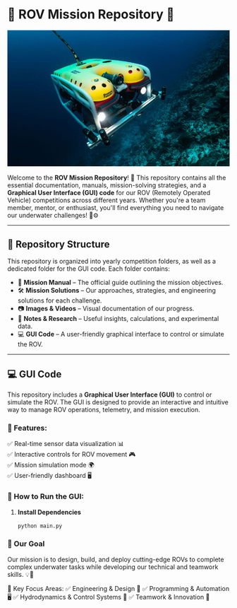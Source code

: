 # 🤖 ROV Mission Repository 🌊  

![ROV Mission](https://github.com/AmiraSayedMohamed/ROV_Competition_Missions/blob/master/ROV_Competition_2025/Pictures%20And%20Videos/rov_pic.jpg)  

Welcome to the **ROV Mission Repository**! 🚀 This repository contains all the essential documentation, manuals, mission-solving strategies, and a **Graphical User Interface (GUI) code** for our ROV (Remotely Operated Vehicle) competitions across different years. Whether you're a team member, mentor, or enthusiast, you'll find everything you need to navigate our underwater challenges! 🌊⚙️  

---

## 📂 Repository Structure  

This repository is organized into yearly competition folders, as well as a dedicated folder for the GUI code. Each folder contains:  

- 📜 **Mission Manual** – The official guide outlining the mission objectives.  
- 🛠️ **Mission Solutions** – Our approaches, strategies, and engineering solutions for each challenge.  
- 📷 **Images & Videos** – Visual documentation of our progress.  
- 📝 **Notes & Research** – Useful insights, calculations, and experimental data.  
- 💻 **GUI Code** – A user-friendly graphical interface to control or simulate the ROV.  


---

## 💻 GUI Code  

This repository includes a **Graphical User Interface (GUI)** to control or simulate the ROV. The GUI is designed to provide an interactive and intuitive way to manage ROV operations, telemetry, and mission execution.  

### 📌 Features:  
✅ Real-time sensor data visualization 📊  
✅ Interactive controls for ROV movement 🎮  
✅ Mission simulation mode 🌍  
✅ User-friendly dashboard 🖥️ 

### 🚀 How to Run the GUI:  
1. **Install Dependencies**  
   ```bash
   python main.py

### 🎯 Our Goal
Our mission is to design, build, and deploy cutting-edge ROVs to complete complex underwater tasks while developing our technical and teamwork skills. 💡🔧

🌟 Key Focus Areas:
✅ Engineering & Design 🔩
✅ Programming & Automation 🖥️
✅ Hydrodynamics & Control Systems 🌊
✅ Teamwork & Innovation 🤝
